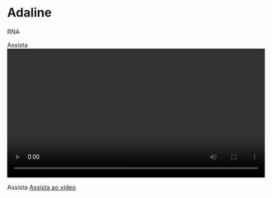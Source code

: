 
# Adaline

RNA

Assista
<video width="600" controls>
    <source src="/videos/video.mp4" type="video/mp4">
    Seu navegador não suporta a reprodução do vídeo.
</video>


Assista
[Assista ao vídeo](/videos/video.mp4)
